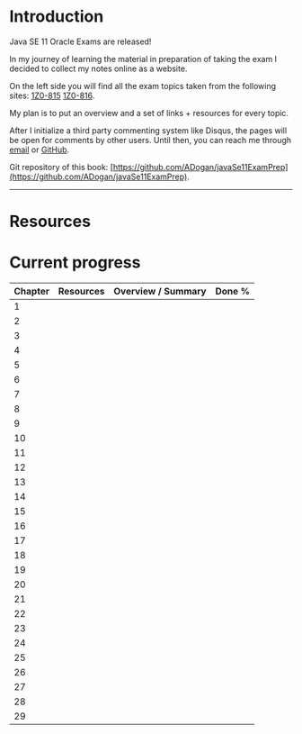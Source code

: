 # Introduction

Java SE 11 Oracle Exams are released!

In my journey of learning the material in preparation of taking the exam I decided to collect my notes online as a website.

On the left side you will find all the exam topics taken from the following sites:
[1Z0-815](https://education.oracle.com/java-se-11-programmer-i/pexam_1Z0-815)
[1Z0-816](https://education.oracle.com/java-se-11-programmer-ii/pexam_1Z0-816).

My plan is to put an overview and a set of links + resources for every topic.

After I initialize a third party commenting system like Disqus, the pages will be open for comments by other users. Until then, you can reach me through [email](mailto:alidogan.just.for.commits+gbjs11@gmail.com) or [GitHub](https://github.com/ADogan).

Git repository of this book: [https://github.com/ADogan/javaSe11ExamPrep](https://github.com/ADogan/javaSe11ExamPrep).



--------

# Resources


# Current progress

 Chapter | Resources | Overview / Summary | Done % 
 --------|---------- |--------------------|-------------
 1       |           |                    |  
 2       |           |                    |  
 3       |           |                    |  
 4       |           |                    |  
 5       |           |                    |  
 6       |           |                    |  
 7       |           |                    |  
 8       |           |                    |  
 9       |           |                    |  
 10      |           |                    |  
 11      |           |                    |  
 12      |           |                    |  
 13      |           |                    |  
 14      |           |                    |  
 15      |           |                    |  
 16      |           |                    |  
 17      |           |                    |  
 18      |           |                    |  
 19      |           |                    |  
 20      |           |                    |  
 21      |           |                    |  
 22      |           |                    |  
 23      |           |                    |  
 24      |           |                    |  
 25      |           |                    |  
 26      |           |                    |  
 27      |           |                    |  
 28      |           |                    |  
 29      |           |                    |  
